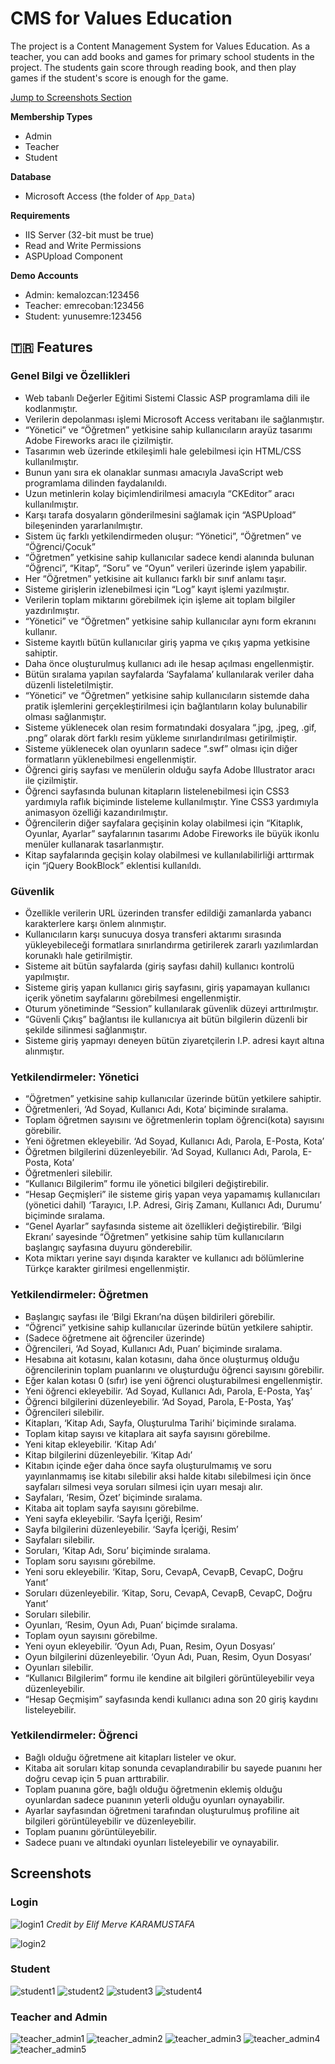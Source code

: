 # CMS for Values Education
The project is a Content Management System for Values Education. As a teacher, you can add books and games for primary school students in the project. The students gain score through reading book, and then play games if the student's score is enough for the game.

[Jump to Screenshots Section](#screenshots)

**Membership Types**
* Admin
* Teacher
* Student

**Database**
* Microsoft Access (the folder of `App_Data`)

**Requirements**
* IIS Server (32-bit must be true)
* Read and Write Permissions
* ASPUpload Component

**Demo Accounts**
* Admin: kemalozcan:123456
* Teacher: emrecoban:123456
* Student: yunusemre:123456

## :tr: Features
### Genel Bilgi ve Özellikleri
* 	Web tabanlı Değerler Eğitimi Sistemi Classic ASP programlama dili ile kodlanmıştır.
* 	Verilerin depolanması işlemi Microsoft Access veritabanı ile sağlanmıştır.
* 	“Yönetici” ve “Öğretmen” yetkisine sahip kullanıcıların arayüz tasarımı Adobe Fireworks aracı ile çizilmiştir.
* 	Tasarımın web üzerinde etkileşimli hale gelebilmesi için HTML/CSS kullanılmıştır.
* 	Bunun yanı sıra ek olanaklar sunması amacıyla JavaScript web programlama dilinden faydalanıldı.
* 	Uzun metinlerin kolay biçimlendirilmesi amacıyla “CKEditor” aracı kullanılmıştır. 
* 	Karşı tarafa dosyaların gönderilmesini sağlamak için “ASPUpload” bileşeninden yararlanılmıştır.
* 	Sistem üç farklı yetkilendirmeden oluşur: “Yönetici”, “Öğretmen” ve “Öğrenci/Çocuk”
* 	“Öğretmen” yetkisine sahip kullanıcılar sadece kendi alanında bulunan “Öğrenci”, “Kitap”, “Soru” ve “Oyun” verileri üzerinde işlem yapabilir.
* 	Her “Öğretmen” yetkisine ait kullanıcı farklı bir sınıf anlamı taşır. 
* 	Sisteme girişlerin izlenebilmesi için “Log” kayıt işlemi yazılmıştır.
* 	Verilerin toplam miktarını görebilmek için işleme ait toplam bilgiler yazdırılmıştır.
* 	“Yönetici” ve “Öğretmen” yetkisine sahip kullanıcılar aynı form ekranını kullanır.
* 	Sisteme kayıtlı bütün kullanıcılar giriş yapma ve çıkış yapma yetkisine sahiptir.
* 	Daha önce oluşturulmuş kullanıcı adı ile hesap açılması engellenmiştir.
* 	Bütün sıralama yapılan sayfalarda ‘Sayfalama’ kullanılarak veriler daha düzenli listeletilmiştir.
* 	“Yönetici” ve “Öğretmen” yetkisine sahip kullanıcıların sistemde daha pratik işlemlerini gerçekleştirilmesi için bağlantıların kolay bulunabilir olması sağlanmıştır.
* 	Sisteme yüklenecek olan resim formatındaki dosyalara “.jpg, .jpeg, .gif, .png” olarak dört farklı resim yükleme sınırlandırılması getirilmiştir.
* 	Sisteme yüklenecek olan oyunların sadece “.swf” olması için diğer formatların yüklenebilmesi engellenmiştir.
* 	Öğrenci giriş sayfası ve menülerin olduğu sayfa Adobe Illustrator aracı ile çizilmiştir.
* 	Öğrenci sayfasında bulunan kitapların listelenebilmesi için CSS3 yardımıyla raflık biçiminde listeleme kullanılmıştır. Yine CSS3 yardımıyla animasyon özelliği kazandırılmıştır.
* 	Öğrencilerin diğer sayfalara geçişinin kolay olabilmesi için “Kitaplık, Oyunlar, Ayarlar” sayfalarının tasarımı Adobe Fireworks ile büyük ikonlu menüler kullanarak tasarlanmıştır.
* 	Kitap sayfalarında geçişin kolay olabilmesi ve kullanılabilirliği arttırmak için “jQuery BookBlock” eklentisi kullanıldı.

### Güvenlik
* 	Özellikle verilerin URL üzerinden transfer edildiği zamanlarda yabancı karakterlere karşı önlem alınmıştır.
* 	Kullanıcıların karşı sunucuya dosya transferi aktarımı sırasında yükleyebileceği formatlara sınırlandırma getirilerek zararlı yazılımlardan korunaklı  hale getirilmiştir.
* 	Sisteme ait bütün sayfalarda (giriş sayfası dahil) kullanıcı kontrolü yapılmıştır.
* 	Sisteme giriş yapan kullanıcı giriş sayfasını, giriş yapamayan kullanıcı içerik yönetim sayfalarını görebilmesi engellenmiştir.
* 	Oturum yönetiminde “Session” kullanılarak güvenlik düzeyi arttırılmıştır.
* 	“Güvenli Çıkış” bağlantısı ile kullanıcıya ait bütün bilgilerin düzenli bir şekilde silinmesi sağlanmıştır.
* 	Sisteme giriş yapmayı deneyen bütün ziyaretçilerin I.P. adresi kayıt altına alınmıştır.

### Yetkilendirmeler: Yönetici
* 	“Öğretmen” yetkisine sahip kullanıcılar üzerinde bütün yetkilere sahiptir.
* 	Öğretmenleri, ‘Ad Soyad, Kullanıcı Adı, Kota’ biçiminde sıralama.
* 	Toplam öğretmen sayısını ve öğretmenlerin toplam öğrenci(kota) sayısını görebilir.
* 	Yeni öğretmen ekleyebilir. ‘Ad Soyad, Kullanıcı Adı, Parola, E-Posta, Kota’
* 	Öğretmen bilgilerini düzenleyebilir.  ‘Ad Soyad, Kullanıcı Adı, Parola, E-Posta, Kota’
* 	Öğretmenleri silebilir.
* 	“Kullanıcı Bilgilerim” formu ile yönetici bilgileri değiştirebilir.
* 	“Hesap Geçmişleri” ile sisteme giriş yapan veya yapamamış kullanıcıları (yönetici dahil) ‘Tarayıcı, I.P. Adresi, Giriş Zamanı, Kullanıcı Adı, Durumu’ biçiminde sıralama.
* 	“Genel Ayarlar” sayfasında sisteme ait özellikleri değiştirebilir. ‘Bilgi Ekranı’ sayesinde “Öğretmen” yetkisine sahip tüm kullanıcıların başlangıç sayfasına duyuru gönderebilir.
* 	Kota miktarı yerine sayı dışında karakter ve kullanıcı adı bölümlerine Türkçe karakter girilmesi engellenmiştir.

### Yetkilendirmeler: Öğretmen
* 	Başlangıç sayfası ile ‘Bilgi Ekranı’na düşen bildirileri görebilir.
* 	“Öğrenci” yetkisine sahip kullanıcılar üzerinde bütün yetkilere sahiptir. 
* (Sadece öğretmene ait öğrenciler üzerinde)
* 	Öğrencileri, ‘Ad Soyad, Kullanıcı Adı, Puan’ biçiminde sıralama.
* 	Hesabına ait kotasını, kalan kotasını, daha önce oluşturmuş olduğu öğrencilerinin toplam puanlarını ve oluşturduğu öğrenci sayısını görebilir.
* 	Eğer kalan kotası 0 (sıfır) ise yeni öğrenci oluşturabilmesi engellenmiştir.
* 	Yeni öğrenci ekleyebilir. ‘Ad Soyad, Kullanıcı Adı, Parola, E-Posta, Yaş’
* 	Öğrenci bilgilerini düzenleyebilir. ‘Ad Soyad, Parola, E-Posta, Yaş’
* 	Öğrencileri silebilir.
* 	Kitapları, ‘Kitap Adı, Sayfa, Oluşturulma Tarihi’ biçiminde sıralama.
* 	Toplam kitap sayısı ve kitaplara ait sayfa sayısını görebilme.
* 	Yeni kitap ekleyebilir. ‘Kitap Adı’
* 	Kitap bilgilerini düzenleyebilir. ‘Kitap Adı’
* 	Kitabın içinde eğer daha önce sayfa oluşturulmamış ve soru yayınlanmamış ise kitabı silebilir aksi halde kitabı silebilmesi için önce sayfaları silmesi veya soruları silmesi için uyarı mesajı alır.
* 	Sayfaları, ‘Resim, Özet’ biçiminde sıralama.
* 	Kitaba ait toplam sayfa sayısını görebilme.
* 	Yeni sayfa ekleyebilir. ‘Sayfa İçeriği, Resim’
* 	Sayfa bilgilerini düzenleyebilir. ‘Sayfa İçeriği, Resim’
* 	Sayfaları silebilir.
* 	Soruları, ‘Kitap Adı, Soru’ biçiminde sıralama.
* 	Toplam soru sayısını görebilme.
* 	Yeni soru ekleyebilir. ‘Kitap, Soru, CevapA, CevapB, CevapC, Doğru Yanıt’
* 	Soruları düzenleyebilir. ‘Kitap, Soru, CevapA, CevapB, CevapC, Doğru Yanıt’
* 	Soruları silebilir.
* 	Oyunları, ‘Resim, Oyun Adı, Puan’ biçimde sıralama.
* 	Toplam oyun sayısını görebilme.
* 	Yeni oyun ekleyebilir. ‘Oyun Adı, Puan, Resim, Oyun Dosyası’
* 	Oyun bilgilerini düzenleyebilir. ‘Oyun Adı, Puan, Resim, Oyun Dosyası’
* 	Oyunları silebilir.
* 	“Kullanıcı Bilgilerim” formu ile kendine ait bilgileri görüntüleyebilir veya düzenleyebilir.
* 	“Hesap Geçmişim” sayfasında kendi kullanıcı adına son 20 giriş kaydını listeleyebilir.

### Yetkilendirmeler: Öğrenci
* Bağlı olduğu öğretmene ait kitapları listeler ve okur.
* 	Kitaba ait soruları kitap sonunda cevaplandırabilir bu sayede puanını her doğru cevap için 5 puan arttırabilir.
* 	Toplam puanına göre, bağlı olduğu öğretmenin eklemiş olduğu oyunlardan sadece puanının yeterli olduğu oyunları oynayabilir.
* 	Ayarlar sayfasından öğretmeni tarafından oluşturulmuş profiline ait bilgileri görüntüleyebilir ve düzenleyebilir.
* 	Toplam puanını görüntüleyebilir.
* 	Sadece puanı ve altındaki oyunları listeleyebilir ve oynayabilir.

## Screenshots
### Login
![login1](screenshot/1.png)
_Credit by Elif Merve KARAMUSTAFA_

![login2](screenshot/2.png)
### Student
![student1](screenshot/1_1.png)
![student2](screenshot/1_2.png)
![student3](screenshot/1_3.png)
![student4](screenshot/1_4.png)
### Teacher and Admin
![teacher_admin1](screenshot/3.png)
![teacher_admin2](screenshot/4.png)
![teacher_admin3](screenshot/5.png)
![teacher_admin4](screenshot/6.png)
![teacher_admin5](screenshot/7.png)
